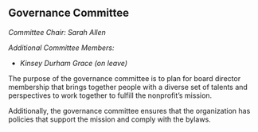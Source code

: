 ## Governance Committee 

_Committee Chair:  Sarah Allen_

_Additional Committee Members:_
* _Kinsey Durham Grace (on leave)_

The purpose of the governance committee is to plan for board director membership that brings together people with a diverse set of talents and perspectives to work together to fulfill the nonprofit’s mission.

Additionally, the governance committee ensures that the organization has policies that support the mission and comply with the bylaws.
